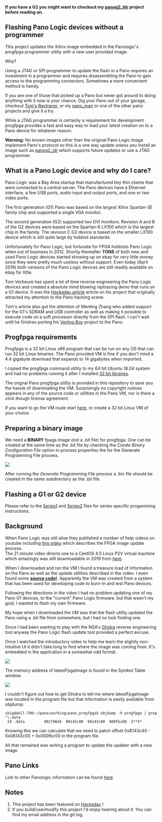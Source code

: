 **If you have a G2 you might want to checkout my [panog2_ldr](https://github.com/skiphansen/panog2_ldr)
project before reading on.**

## Flashing Pano Logic devices without a programmer

This project updates the Xilinx image embedded in the Panologic's progfpga 
programmer utility with a new user provided image.

Why?

Using a JTAG or SPI programmer to update the flash in a Pano requires an 
investment in a programmer and requires disassembling the Pano to gain 
access to the programming connectors.  Sometimes a more convenient method 
is handy.

If you are one of those that picked up a Pano but never got around to 
doing anything with it now is your chance.  Dig your Pano out of your 
garage, checkout [Tom's Raytracer](https://github.com/tomverbeure/rt/commit/b232bf83a0fc9cb548fe35ba90f26d92d998c125), or my [pano_man](https://github.com/skiphansen/pano_man) or one of the 
other pano projects and give it a try.  

While a JTAG programmer is certainly a requirement for development 
progfpga provides a fast and easy way to load your latest creation on to a 
Pano device for whatever reason.  

**Warning:** No known images other than the original Pano Logic image 
implement Pano's protocol so this is a one way update unless you
install an image such as [panog2_ldr](https://github.com/skiphansen/panog2_ldr) 
which supports future updates or use a JTAG programmer.

## What is a Pano Logic device and why do I care?

Pano Logic was a Bay Area startup that manufactured tiny thin clients that 
were connected to a central server.  The Pano devices have a Ethernet 
interface, a few USB ports, audio input and output ports, and one or two 
video ports.  

The first generation (G1) Pano was based on the largest Xilinx Spartan-3E 
family chip and supported a single VGA monitor.  

The second generation (G2) supported two DVI monitors.  Revision A and B 
of the G2 devices were based on the Spartan-6 LX150 which is the largest 
chip in the family.  The revision C G2 device is based on the smaller 
LX100 device which is still quite large by hobbist standards.  

Unfortunately for Pano Logic, but fortunate for FPGA hobbists Pano Logic 
when out of business in 2012.  Shortly thereafter **TONS** of both new and 
used Pano Logic devices started showing up on ebay for very little money 
since they were pretty much useless without support.  Even today (April 
2019) both versions of the Pano Logic devices are still readily available 
on ebay for little.  

Tom Verbeure has spent a lot of time reverse engineering the Pano Logic 
devices and created a absolute mind blowing raytracing demo that runs on a 
G1 device.  It was the [Hackaday article](https://hackaday.com/2018/12/07/racing-the-beam-on-a-thin-client-in-fpgas/) article on his project that originally 
attracted my attention to the Pano hacking scene.  

Tom's article also got the attention of Wenting Zhang who added support 
for the G1's SDRAM and USB controller as well as making it possible to 
execute code on a soft processor directly from the SPI flash.  I can't 
wait until he finishes porting his [Verilog Boy](https://hackaday.io/project/57660-verilogboy-gameboy-on-fpga) project to the Pano.  

## Progfpga requirements 

Progfpga is a 32 bit Linux x86 program that can be run on any OS that can 
run 32 bit Linux binaries.  The Pano provided VM is fine if you don't mind 
a 4.4 gigabyte download that expands to 14 gigabytes when imported.  

I copied the progfpga command utility to my 64 bit Ubuntu 18.04 system and 
had no problems running it after I installed [32 bit 
libraries](https://linuxconfig.org/unable-to-find-a-suitable-destination-to-install-32-bit-compatibility-libraries-on-ubuntu-18-04-bionic-beaver-linux).  

The orignal Pano progfpga utility is provided in this repository to save 
you the hassle of downloading the VM.  Surprisingly no copyright notices 
appears in any of the source code or utilities in the Pano VM, nor is 
there a click though license agreement.  

If you want to go the VM route start [here](https://www.youtube.com/watch?v=DPkF5EisGDQ), or create a 32 bit Linux VM of your choice.  

## Preparing a binary image
We need a **BINARY** fpaga image (not a .bit file) for progfpga.  One can 
be created at the same time as the .bit file by checking the *Create 
Binary Configuration File* option in process properties the for the 
Generate Programming File process.  

![](./assets/impact.png)

After running the *Generate Programming File* process a .bin file should 
be created in the same subdirectory as the .bit file.  

## Flashing a G1 or G2 device

Please refer to the [Series1](Series1.md) and [Series2](Series2.md) files for
series specific progamming instructions.


## Background 

When Pano Logic was still alive they published a number of help videos on 
youtube including [this video](https://www.youtube.com/watch?v=DPkF5EisGDQ) which describes the FPGA image update process.  
The 21 minute video directs one to a CentOS 4.5 Linux P2V virtual machine which amazingly was 
still downloadable in 2019 from 
[here](https://www.youtube.com/redirect?q=https%3A%2F%2Fdocs.google.com%2Ffile%2Fd%2F0B9fxMMbyahDFS3h6QnJWak9xTEE%2Fedit%3Fusp%3Dsharing&event=video_description&v=DPkF5EisGDQ&redir_token=KhUbBOXL2w_m-aFI04GCf7ckh4l8MTU1NTI3MjQxNEAxNTU1MTg2MDE0).  

When I downloaded and ran the VM I found a treasure load of information on 
the Pano as well as the update utilities described in the video.  I even 
found some [**source code!**](./archaeology).  Apparently the VM was 
created from a system that has been used for developing code to burn-in 
and test Pano devices.  

Following the directions in the video I had no problem updating one of my 
Pano G1 devices, to the "current" Pano Logic firmware, but that wasn't my 
goal, I wanted to flash my own firmware.  

My hope when I downloaded the VM was that the flash utility updated the 
Pano using a .bit file from somewhere, but I had no luck finding one.  

Since I had been wanting to play with the NSA's 
[Ghidra](https://ghidra-sre.org/) reverse engineering tool anyway the Pano 
Logic flash update tool provided a perfect excuse.  

Once I watched the introductory video to help me learn the slightly 
non-intuitive UI it didn't take long to find where the image was coming 
from.  It's embedded in the application in a somewhat odd format.  

![](./assets/ghidra.png) 

The memory address of latestFpgaImage is found in the Symbol Table window.

![](./assets/ghidra1.png)

I couldn't figure out how to get Ghidra to tell me where latestFpgaImage 
was located in the program file but that information is easily available 
from objdump: 

```
skip@dell-790:~/pano/working/pano_progfpga$ objdump -h progfpga | grep "\.data
 24 .data         001796d4  08143c00  08143c00  000fbc00  2**5*
```

Knowing this we can calculate that we need to patch offset 0x8143c40 - 
0x08143c00 + 0x000fbc00 in the program file.  

All that remained was writing a program to update the updater with a new image.

## Pano Links

Link to other Panologic information can be found [here](https://github.com/tomverbeure/panologic-g2/wiki/Panologic-links#pano-links)

## Notes

1. This project has been featured on [Hackaday](https://hackaday.com/2019/04/19/pano-logic-fgpa-hacking-just-got-easier) ! 
2. If you build/use/modify this project I'd enjoy hearing about it.  You 
can find my email address in the git log.  


